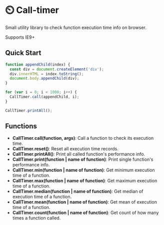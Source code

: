 # ⏲️ Call-timer

Small utility library to check function execution time info on browser.

Supports IE9+

## Quick Start
```js
function appendChild(index) {
  const div = document.createElement('div');
  div.innerHTML = index.toString();
  document.body.appendChild(div);
}

for (var i = 0; i < 1000; i++) {
  CallTimer.call(appendChild, i);
}

CallTimer.printAll();
```

## Functions
- **CallTimer.call(function, args)**: Call a function to check its execution time.
- **CallTimer.reset()**: Reset all execution time records.
- **CallTimer.printAll()**: Print all called function's performance info.
- **CallTimer.print(function | name of function)**: Print single function's performance info.
- **CallTimer.min(function | name of function)**: Get minimum execution time of a function.
- **CallTimer.max(function | name of function)**: Get maximum execution time of a function.
- **CallTimer.median(function | name of function)**: Get median of execution time of a function.
- **CallTimer.mean(function | name of function)**: Get mean of execution time of a function.
- **CallTimer.count(function | name of function)**: Get count of how many times a function called.
